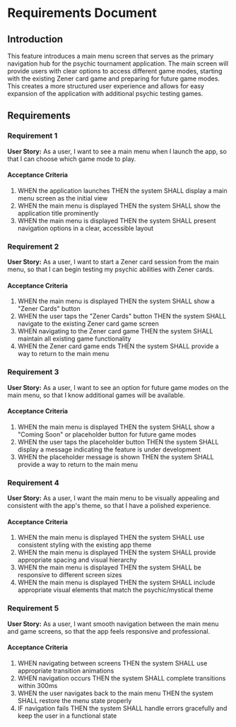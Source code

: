 # Requirements Document

## Introduction

This feature introduces a main menu screen that serves as the primary navigation hub for the psychic tournament application. The main screen will provide users with clear options to access different game modes, starting with the existing Zener card game and preparing for future game modes. This creates a more structured user experience and allows for easy expansion of the application with additional psychic testing games.

## Requirements

### Requirement 1

**User Story:** As a user, I want to see a main menu when I launch the app, so that I can choose which game mode to play.

#### Acceptance Criteria

1. WHEN the application launches THEN the system SHALL display a main menu screen as the initial view
2. WHEN the main menu is displayed THEN the system SHALL show the application title prominently
3. WHEN the main menu is displayed THEN the system SHALL present navigation options in a clear, accessible layout

### Requirement 2

**User Story:** As a user, I want to start a Zener card session from the main menu, so that I can begin testing my psychic abilities with Zener cards.

#### Acceptance Criteria

1. WHEN the main menu is displayed THEN the system SHALL show a "Zener Cards" button
2. WHEN the user taps the "Zener Cards" button THEN the system SHALL navigate to the existing Zener card game screen
3. WHEN navigating to the Zener card game THEN the system SHALL maintain all existing game functionality
4. WHEN the Zener card game ends THEN the system SHALL provide a way to return to the main menu

### Requirement 3

**User Story:** As a user, I want to see an option for future game modes on the main menu, so that I know additional games will be available.

#### Acceptance Criteria

1. WHEN the main menu is displayed THEN the system SHALL show a "Coming Soon" or placeholder button for future game modes
2. WHEN the user taps the placeholder button THEN the system SHALL display a message indicating the feature is under development
3. WHEN the placeholder message is shown THEN the system SHALL provide a way to return to the main menu

### Requirement 4

**User Story:** As a user, I want the main menu to be visually appealing and consistent with the app's theme, so that I have a polished experience.

#### Acceptance Criteria

1. WHEN the main menu is displayed THEN the system SHALL use consistent styling with the existing app theme
2. WHEN the main menu is displayed THEN the system SHALL provide appropriate spacing and visual hierarchy
3. WHEN the main menu is displayed THEN the system SHALL be responsive to different screen sizes
4. WHEN the main menu is displayed THEN the system SHALL include appropriate visual elements that match the psychic/mystical theme

### Requirement 5

**User Story:** As a user, I want smooth navigation between the main menu and game screens, so that the app feels responsive and professional.

#### Acceptance Criteria

1. WHEN navigating between screens THEN the system SHALL use appropriate transition animations
2. WHEN navigation occurs THEN the system SHALL complete transitions within 300ms
3. WHEN the user navigates back to the main menu THEN the system SHALL restore the menu state properly
4. IF navigation fails THEN the system SHALL handle errors gracefully and keep the user in a functional state
